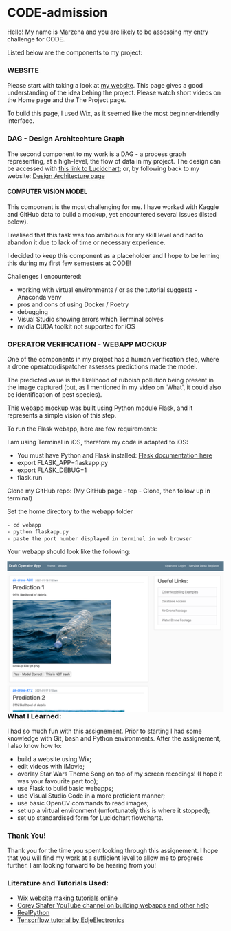 # CODE-admission

Hello!
My name is Marzena and you are likely to be assessing my entry challenge for CODE.

Listed below are the components to my project:

### WEBSITE
Please start with taking a look at [my website](https://maziiw.wixsite.com/code-takeme). This page gives a good understanding of the idea behing the project. Please watch short videos on the Home page and the The Project page.

To build this page, I used Wix, as it seemed like the most beginner-friendly interface.

### DAG - Design Architechture Graph
The second component to my work is a DAG - a process graph representing, at a high-level, the flow of data in my project. 
The design can be accessed with [this link to Lucidchart](https://lucid.app/lucidchart/invitations/accept/5a5dd57a-ba2c-4b35-b729-de1df90ae760);
or, by following back to my website: [Design Architecture page](https://maziiw.wixsite.com/code-takeme/design-architecture)

#### COMPUTER VISION MODEL
This component is the most challenging for me. I have worked with Kaggle and GitHub data to build a mockup, yet encountered several issues (listed below). 

I realised that this task was too ambitious for my skill level and had to abandon it due to lack of time or necessary experience.

I decided to keep this component as a placeholder and I hope to be lerning this during my first few semesters at CODE!

Challenges I encountered:
   - working with virtual environments / or as the tutorial suggests - Anaconda venv
   - pros and cons of using Docker / Poetry
   - debugging
   - Visual Studio showing errors which Terminal solves
   - nvidia CUDA toolkit not supported for iOS


### OPERATOR VERIFICATION - WEBAPP MOCKUP
One of the components in my project has a human verification step, where a drone operator/dispatcher assesses predictions made the model. 

The predicted value is the likelihood of rubbish pollution being present in the image captured (but, as I mentioned in my video on 'What', it could also be identification of pest species). 

This webapp mockup was built using Python module Flask, and it represents a simple vision of this step.

To run the Flask webapp, here are few requirements:

I am using Terminal in iOS, therefore my code is adapted to iOS:

   - You must have Python and Flask installed: [Flask documentation here](https://flask.palletsprojects.com/en/1.1.x/installation/)
   - export FLASK_APP=flaskapp.py
   - export FLASK_DEBUG=1
   - flask.run

Clone my GitHub repo: (My GitHub page - top - Clone, then follow up in terminal)

Set the home directory to the webapp folder

    - cd webapp
    - python flaskapp.py
    - paste the port number displayed in terminal in web browser

 Your webapp should look like the following:
 
 <img src="webapp_screenshot.png" alt="Webapp Should look Like This" style="float: left; margin-right: 10px;" />
 
      My website should provide a screen recoding should you have issues running the app.

 ### What I Learned:
 I had so much fun with this assignement. Prior to starting I had some knowledge with Git, bash and Python environments.
 After the assignement, I also know how to:
 - build a website using Wix;
 - edit videos with iMovie;
 - overlay Star Wars Theme Song on top of my screen recodings! (I hope it was your favourite part too);
 - use Flask to build basic webapps;
 - use Visual Studio Code in a more proficient manner;
 - use basic OpenCV commands to read images;
 - set up a virtual environment (unfortunately this is where it stopped);
 - set up standardised form for Lucidchart flowcharts.

 ### Thank You!
Thank you for the time you spent looking through this assignement. I hope that you will find my work at a sufficient level to allow me to progress further. I am looking forward to be hearing from you!

 ### Literature and Tutorials Used:
- [Wix website making tutorials online](https://www.youtube.com/watch?v=7R3ZywgdCZI)
- [Corey Shafer YouTube channel on building webapps and other help](https://www.youtube.com/user/schafer5)
- [RealPython](https://realpython.com/python-virtual-environments-a-primer/)
- [Tensorflow tutorial by EdjeElectronics](https://github.com/tensorflow/models)
